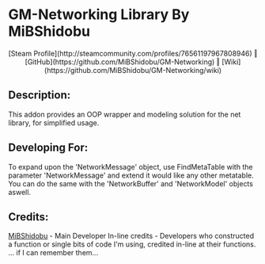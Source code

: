 GM-Networking Library By MiBShidobu
===

<center>[Steam Profile](http://steamcommunity.com/profiles/76561197967808946) &#x02016; [GitHub](https://github.com/MiBShidobu/GM-Networking) &#x02016; [Wiki](https://github.com/MiBShidobu/GM-Networking/wiki)</center>

## Description: ##
This addon provides an OOP wrapper and modeling solution for the net library, for simplified usage.

## Developing For: ##
To expand upon the 'NetworkMessage' object, use FindMetaTable with the parameter 'NetworkMessage' and extend it would like any other metatable. You can do the same with the 'NetworkBuffer' and 'NetworkModel' objects aswell.

## Credits: ##
[MiBShidobu](http://steamcommunity.com/profiles/76561197967808946) - Main Developer
In-line credits - Developers who constructed a function or single bits of code I'm using, credited in-line at their functions. ... if I can remember them...